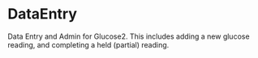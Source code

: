 # DataEntry
Data Entry and Admin for Glucose2. 
This includes adding a new glucose reading, and completing a held (partial) reading.

